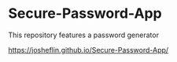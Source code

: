 # Secure-Password-App
This repository features a password generator


https://josheflin.github.io/Secure-Password-App/